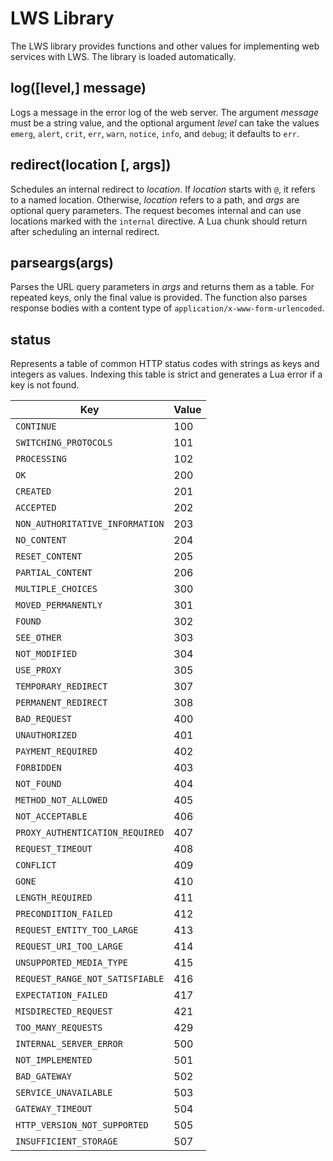 # LWS Library

The LWS library provides functions and other values for implementing web services with LWS. The
library is loaded automatically.


## log([level,] message)

Logs a message in the error log of the web server. The argument *message* must be a string value,
and the optional argument *level* can take the values `emerg`, `alert`, `crit`, `err`, `warn`,
`notice`, `info`, and `debug`; it defaults to `err`.


## redirect(location [, args])

Schedules an internal redirect to *location*. If *location* starts with `@`, it refers to
a named location. Otherwise, *location* refers to a path, and *args* are optional query parameters.
The request becomes internal and can use locations marked with the `internal` directive. A Lua
chunk should return after scheduling an internal redirect.


## parseargs(args)

Parses the URL query parameters in *args* and returns them as a table. For repeated keys, only the
final value is provided. The function also parses response bodies with a content type of
`application/x-www-form-urlencoded`.


## status

Represents a table of common HTTP status codes with strings as keys and integers as values.
Indexing this table is strict and generates a Lua error if a key is not found.

| Key | Value |
| --- | --- |
| `CONTINUE` | 100 |
| `SWITCHING_PROTOCOLS` | 101 |
| `PROCESSING` | 102 |
| `OK` | 200 |
| `CREATED` | 201 |
| `ACCEPTED` | 202 |
| `NON_AUTHORITATIVE_INFORMATION` | 203 |
| `NO_CONTENT` | 204 |
| `RESET_CONTENT` | 205 |
| `PARTIAL_CONTENT` | 206 |
| `MULTIPLE_CHOICES` | 300 |
| `MOVED_PERMANENTLY` | 301 |
| `FOUND` | 302 |
| `SEE_OTHER` | 303 |
| `NOT_MODIFIED` | 304 |
| `USE_PROXY` | 305 |
| `TEMPORARY_REDIRECT` | 307 |
| `PERMANENT_REDIRECT` | 308 |
| `BAD_REQUEST` | 400 |
| `UNAUTHORIZED` | 401 |
| `PAYMENT_REQUIRED` | 402 |
| `FORBIDDEN` | 403 |
| `NOT_FOUND` | 404 |
| `METHOD_NOT_ALLOWED` | 405 |
| `NOT_ACCEPTABLE` | 406 |
| `PROXY_AUTHENTICATION_REQUIRED` | 407 |
| `REQUEST_TIMEOUT` | 408 |
| `CONFLICT` | 409 |
| `GONE` | 410 |
| `LENGTH_REQUIRED` | 411 |
| `PRECONDITION_FAILED` | 412 |
| `REQUEST_ENTITY_TOO_LARGE` | 413 |
| `REQUEST_URI_TOO_LARGE` | 414 |
| `UNSUPPORTED_MEDIA_TYPE` | 415 |
| `REQUEST_RANGE_NOT_SATISFIABLE` | 416 |
| `EXPECTATION_FAILED` | 417 |
| `MISDIRECTED_REQUEST` | 421 |
| `TOO_MANY_REQUESTS` | 429 |
| `INTERNAL_SERVER_ERROR` | 500 |
| `NOT_IMPLEMENTED` | 501 |
| `BAD_GATEWAY` | 502 |
| `SERVICE_UNAVAILABLE` | 503 |
| `GATEWAY_TIMEOUT` | 504 |
| `HTTP_VERSION_NOT_SUPPORTED` | 505 |
| `INSUFFICIENT_STORAGE` | 507 |
